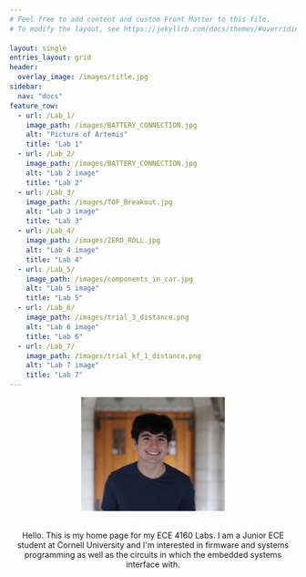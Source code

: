 ```yaml
---
# Feel free to add content and custom Front Matter to this file.
# To modify the layout, see https://jekyllrb.com/docs/themes/#overriding-theme-defaults

layout: single
entries_layout: grid
header:
  overlay_image: /images/title.jpg
sidebar:
  nav: "docs"
feature_row:
  - url: /Lab_1/
    image_path: /images/BATTERY_CONNECTION.jpg
    alt: "Picture of Artemis"
    title: "Lab 1"
  - url: /Lab_2/
    image_path: /images/BATTERY_CONNECTION.jpg
    alt: "Lab 2 image"
    title: "Lab 2"
  - url: /Lab_3/
    image_path: /images/TOF_Breakout.jpg
    alt: "Lab 3 image"
    title: "Lab 3"
  - url: /Lab_4/
    image_path: /images/ZERO_ROLL.jpg
    alt: "Lab 4 image"
    title: "Lab 4"
  - url: /Lab_5/
    image_path: /images/components_in_car.jpg
    alt: "Lab 5 image"
    title: "Lab 5"
  - url: /Lab_6/
    image_path: /images/trial_3_distance.png
    alt: "Lab 6 image"
    title: "Lab 6"
  - url: /Lab_7/
    image_path: /images/trial_kf_1_distance.png
    alt: "Lab 7 image"
    title: "Lab 7"
---
```



<div style="text-align: center">

<img src="./images/LiamKain.JPG" alt="Italian Trulli" width="50%">

<br>
<br>

Hello. This is my home page for my ECE 4160 Labs. I am a Junior ECE student at Cornell University and I'm interested in firmware and systems programming as well as the circuits in which the embedded systems interface with.

<br>
<br>
<br>

</div>

